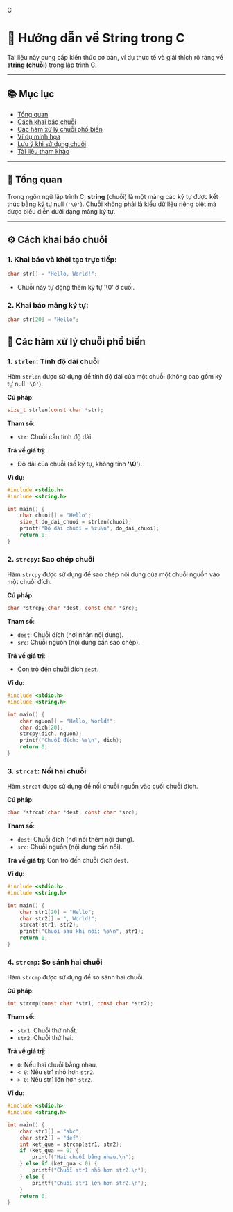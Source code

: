 C
# 📖 Hướng dẫn về String trong C

Tài liệu này cung cấp kiến thức cơ bản, ví dụ thực tế và giải thích rõ ràng về **string (chuỗi)** trong lập trình C.

---

## 📚 Mục lục

- [Tổng quan](#tổng-quan)
- [Cách khai báo chuỗi](#cách-khai-báo-chuỗi)
- [Các hàm xử lý chuỗi phổ biến](#các-hàm-xử-lý-chuỗi-phổ-biến)
- [Ví dụ minh họa](#ví-dụ-minh-họa)
- [Lưu ý khi sử dụng chuỗi](#lưu-ý-khi-sử-dụng-chuỗi)
- [Tài liệu tham khảo](#tài-liệu-tham-khảo)

---

## 🧠 Tổng quan

Trong ngôn ngữ lập trình C, **string** (chuỗi) là một mảng các ký tự được kết thúc bằng ký tự null (`'\0'`). Chuỗi không phải là kiểu dữ liệu riêng biệt mà được biểu diễn dưới dạng mảng ký tự.

---

## ⚙️ Cách khai báo chuỗi

### 1. Khai báo và khởi tạo trực tiếp:
```c
char str[] = "Hello, World!";
```
- Chuỗi này tự động thêm ký tự '\0' ở cuối.

### 2. Khai báo mảng ký tự:
```c
char str[20] = "Hello";
```

## 🔧 Các hàm xử lý chuỗi phổ biến

### 1. `strlen`: Tính độ dài chuỗi

Hàm `strlen` được sử dụng để tính độ dài của một chuỗi (không bao gồm ký tự null `'\0'`).

**Cú pháp**:
```c
size_t strlen(const char *str);
```
**Tham số**:
- `str`: Chuỗi cần tính độ dài.

**Trả về giá trị**:
- Độ dài của chuỗi (số ký tự, không tính **'\0'**).

**Ví dụ:**
```c
#include <stdio.h>
#include <string.h>

int main() {
    char chuoi[] = "Hello";
    size_t do_dai_chuoi = strlen(chuoi);
    printf("Độ dài chuỗi = %zu\n", do_dai_chuoi);
    return 0;
}
```
### 2. `strcpy`: Sao chép chuỗi
Hàm `strcpy` được sử dụng để sao chép nội dung của một chuỗi nguồn vào một chuỗi đích.

**Cú pháp**:
```c
char *strcpy(char *dest, const char *src);
```
**Tham số**:
- `dest`: Chuỗi đích (nơi nhận nội dung).
- `src`: Chuỗi nguồn (nội dung cần sao chép).

**Trả về giá trị**:
- Con trỏ đến chuỗi đích `dest`.

**Ví dụ**:
```c
#include <stdio.h>
#include <string.h>

int main() {
    char nguon[] = "Hello, World!";
    char dich[20];
    strcpy(dich, nguon);
    printf("Chuỗi đích: %s\n", dich);
    return 0;
}
```

### 3. `strcat`: Nối hai chuỗi
Hàm `strcat` được sử dụng để nối chuỗi nguồn vào cuối chuỗi đích.

**Cú pháp**:
```c
char *strcat(char *dest, const char *src);
```
**Tham số**:
- `dest`: Chuỗi đích (nơi nối thêm nội dung).
- `src`: Chuỗi nguồn (nội dung cần nối).

**Trả về giá trị**:
Con trỏ đến chuỗi đích ``dest``.

**Ví dụ**:
```c
#include <stdio.h>
#include <string.h>

int main() {
    char str1[20] = "Hello";
    char str2[] = ", World!";
    strcat(str1, str2);
    printf("Chuỗi sau khi nối: %s\n", str1);
    return 0;
}
```

### 4. `strcmp`: So sánh hai chuỗi
Hàm `strcmp` được sử dụng để so sánh hai chuỗi.

**Cú pháp**:
```c
int strcmp(const char *str1, const char *str2);
```
**Tham số**:
- `str1`: Chuỗi thứ nhất.
- `str2`: Chuỗi thứ hai.

**Trả về giá trị**:
- `0`: Nếu hai chuỗi bằng nhau.
- `< 0`: Nếu str1 nhỏ hơn `str2`.
- `> 0`: Nếu str1 lớn hơn `str2`.

**Ví dụ**:
```c
#include <stdio.h>
#include <string.h>

int main() {
    char str1[] = "abc";
    char str2[] = "def";
    int ket_qua = strcmp(str1, str2);
    if (ket_qua == 0) {
        printf("Hai chuỗi bằng nhau.\n");
    } else if (ket_qua < 0) {
        printf("Chuỗi str1 nhỏ hơn str2.\n");
    } else {
        printf("Chuỗi str1 lớn hơn str2.\n");
    }
    return 0;
}
```
